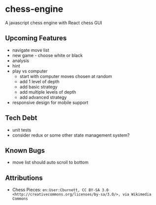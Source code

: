 # chess-engine

A javascript chess engine with React chess GUI

## Upcoming Features

- navigate move list
- new game - choose white or black
- analysis
- hint
- play vs computer
  - start with computer moves chosen at random
  - add 1 level of depth
  - add basic strategy
  - add multiple levels of depth
  - add advanced strategy
- responsive design for mobile support

## Tech Debt

- unit tests
- consider redux or some other state management system?

## Known Bugs

- move list should auto scroll to bottom
<!-- - _none_ -->

## Attributions

- Chess Pieces: `en:User:Cburnett, CC BY-SA 3.0 <http://creativecommons.org/licenses/by-sa/3.0/>, via Wikimedia Commons`
